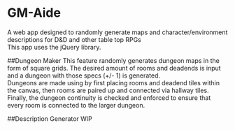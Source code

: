 # GM-Aide
A web app designed to randomly generate maps and character/environment descriptions for D&amp;D and other table top RPGs
<br>
This app uses the jQuery library.

##Dungeon Maker
This feature randomly generates dungeon maps in the form of square grids. The desired amount of rooms and deadends is input and a dungeon with those specs (+/- 1) is generated.
<br>
Dungeons are made using by first placing rooms and deadend tiles within the canvas, then rooms are paired up and connected via hallway tiles. Finally, the dungeon continuity is checked and enforced to ensure that every room is connected to the larger dungeon.

##Description Generator
WIP
<br>
